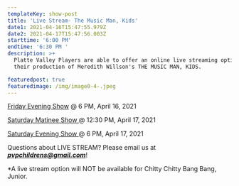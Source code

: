 ```yaml
---
templateKey: show-post
title: 'Live Stream- The Music Man, Kids'
date1: 2021-04-16T15:47:55.979Z
date2: 2021-04-17T15:47:56.003Z
starttime: '6:00 PM'
endtime: '6:30 PM '
description: >+
  Platte Valley Players are able to offer an online live streaming option for
  their production of Meredith Willson's THE MUSIC MAN, KIDS.  

featuredpost: true
featuredimage: /img/image0-4-.jpeg
---
```

[Friday Evening Show](https://www.showtix4u.com/event-details/49892) @ 6 PM,  April 16, 2021

[Saturday Matinee Show ](https://www.showtix4u.com/event-details/49892) @ 12:30 PM, April 17, 2021

[Saturday Evening Show ](https://www.showtix4u.com/event-details/49893) @ 6 PM, April 17, 2021

Questions about LIVE STREAM? Please email us at _**pvpchildrens@gmail.com**_!



\*A live stream option will NOT be available for Chitty Chitty Bang Bang, Junior.
